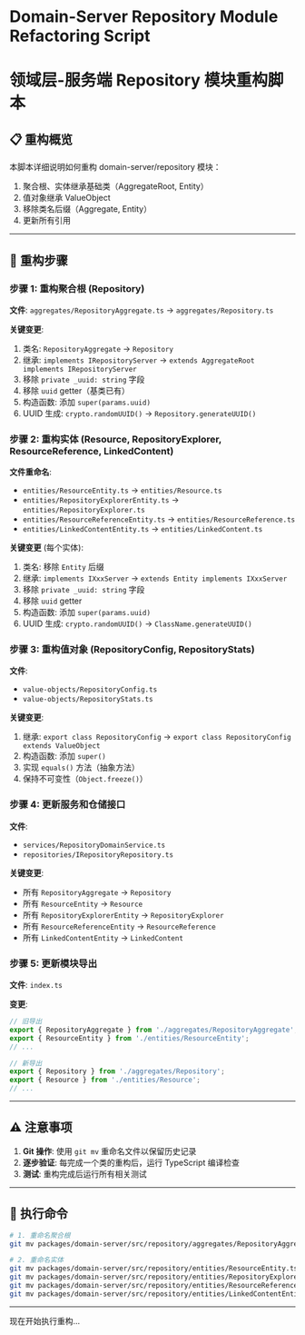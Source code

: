 # Domain-Server Repository Module Refactoring Script

# 领域层-服务端 Repository 模块重构脚本

## 📋 重构概览

本脚本详细说明如何重构 domain-server/repository 模块：

1. 聚合根、实体继承基础类（AggregateRoot, Entity）
2. 值对象继承 ValueObject
3. 移除类名后缀（Aggregate, Entity）
4. 更新所有引用

---

## 🔄 重构步骤

### 步骤 1: 重构聚合根 (Repository)

**文件**: `aggregates/RepositoryAggregate.ts` → `aggregates/Repository.ts`

**关键变更**:

1. 类名: `RepositoryAggregate` → `Repository`
2. 继承: `implements IRepositoryServer` → `extends AggregateRoot implements IRepositoryServer`
3. 移除 `private _uuid: string` 字段
4. 移除 `uuid` getter（基类已有）
5. 构造函数: 添加 `super(params.uuid)`
6. UUID 生成: `crypto.randomUUID()` → `Repository.generateUUID()`

### 步骤 2: 重构实体 (Resource, RepositoryExplorer, ResourceReference, LinkedContent)

**文件重命名**:

- `entities/ResourceEntity.ts` → `entities/Resource.ts`
- `entities/RepositoryExplorerEntity.ts` → `entities/RepositoryExplorer.ts`
- `entities/ResourceReferenceEntity.ts` → `entities/ResourceReference.ts`
- `entities/LinkedContentEntity.ts` → `entities/LinkedContent.ts`

**关键变更** (每个实体):

1. 类名: 移除 `Entity` 后缀
2. 继承: `implements IXxxServer` → `extends Entity implements IXxxServer`
3. 移除 `private _uuid: string` 字段
4. 移除 `uuid` getter
5. 构造函数: 添加 `super(params.uuid)`
6. UUID 生成: `crypto.randomUUID()` → `ClassName.generateUUID()`

### 步骤 3: 重构值对象 (RepositoryConfig, RepositoryStats)

**文件**:

- `value-objects/RepositoryConfig.ts`
- `value-objects/RepositoryStats.ts`

**关键变更**:

1. 继承: `export class RepositoryConfig` → `export class RepositoryConfig extends ValueObject`
2. 构造函数: 添加 `super()`
3. 实现 `equals()` 方法（抽象方法）
4. 保持不可变性（`Object.freeze()`）

### 步骤 4: 更新服务和仓储接口

**文件**:

- `services/RepositoryDomainService.ts`
- `repositories/IRepositoryRepository.ts`

**关键变更**:

- 所有 `RepositoryAggregate` → `Repository`
- 所有 `ResourceEntity` → `Resource`
- 所有 `RepositoryExplorerEntity` → `RepositoryExplorer`
- 所有 `ResourceReferenceEntity` → `ResourceReference`
- 所有 `LinkedContentEntity` → `LinkedContent`

### 步骤 5: 更新模块导出

**文件**: `index.ts`

**变更**:

```typescript
// 旧导出
export { RepositoryAggregate } from './aggregates/RepositoryAggregate';
export { ResourceEntity } from './entities/ResourceEntity';
// ...

// 新导出
export { Repository } from './aggregates/Repository';
export { Resource } from './entities/Resource';
// ...
```

---

## ⚠️ 注意事项

1. **Git 操作**: 使用 `git mv` 重命名文件以保留历史记录
2. **逐步验证**: 每完成一个类的重构后，运行 TypeScript 编译检查
3. **测试**: 重构完成后运行所有相关测试

---

## 📝 执行命令

```bash
# 1. 重命名聚合根
git mv packages/domain-server/src/repository/aggregates/RepositoryAggregate.ts packages/domain-server/src/repository/aggregates/Repository.ts

# 2. 重命名实体
git mv packages/domain-server/src/repository/entities/ResourceEntity.ts packages/domain-server/src/repository/entities/Resource.ts
git mv packages/domain-server/src/repository/entities/RepositoryExplorerEntity.ts packages/domain-server/src/repository/entities/RepositoryExplorer.ts
git mv packages/domain-server/src/repository/entities/ResourceReferenceEntity.ts packages/domain-server/src/repository/entities/ResourceReference.ts
git mv packages/domain-server/src/repository/entities/LinkedContentEntity.ts packages/domain-server/src/repository/entities/LinkedContent.ts
```

---

现在开始执行重构...
